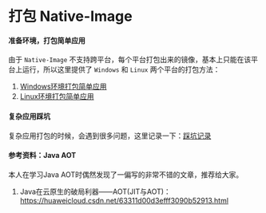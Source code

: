 # 打包 Native-Image

#### 准备环境，打包简单应用

由于 `Native-Image` 不支持跨平台，每个平台打包出来的镜像，基本上只能在该平台上运行，所以这里提供了 `Windows` 和 `Linux` 两个平台的打包方法：
1. [Windows环境打包简单应用](native-image/native-image-windows.md)
2. [Linux环境打包简单应用](native-image/native-image-linux.md)


#### 复杂应用踩坑

复杂应用打包的时候，会遇到很多问题，这里记录一下：[踩坑记录](native-image/treading-pit-log.md)


#### 参考资料：Java AOT

本人在学习Java AOT时偶然发现了一偏写的非常不错的文章，推荐给大家。

1. Java在云原生的破局利器——AOT(JIT与AOT)：https://huaweicloud.csdn.net/63311d00d3efff3090b52913.html
